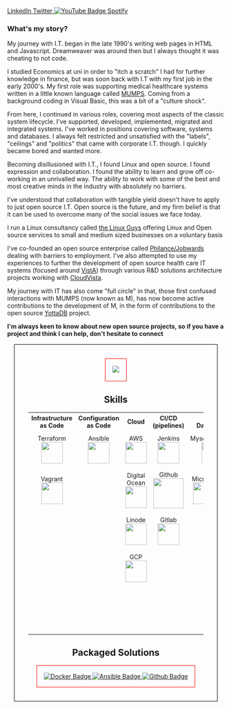 
<div id="user-content-badges" dir="auto">
  <a href="https://www.linkedin.com/in/raman-sailopal-5266457a/" rel="nofollow">
    LinkedIn  </a>
   <a href="https://twitter.com/ramansailopal" rel="nofollow">
    Twitter
  </a>
  <a href="https://www.youtube.com/channel/UCpBwomnJVv4S0Dd-jcFdNPw" rel="nofollow">
    <img src="https://img.shields.io/youtube/channel/views/UCpBwomnJVv4S0Dd-jcFdNPw?label=YouTube%20Channel&style=social" alt="YouTube Badge" data-canonical-src="https://img.shields.io/youtube/channel/views/UCpBwomnJVv4S0Dd-jcFdNPw?label=YouTube%20Channel&style=social" style="max-width: 100%;">
  </a>
  <a href="https://open.spotify.com/user/romisailopal?si=bcfbeb4d34844a64" rel="nofollow">
   Spotify
 </a>
</div>
  
### What's my story?

My journey with I.T. began in the late 1990's writing web pages in HTML and Javascript. Dreamweaver was around then but I always thought it was cheating to not code.

I studied Economics at uni in order to "itch a scratch" I had for further knowledge in finance, but was soon back with I.T with my first job in the early 2000's. My first role was supporting medical healthcare systems written in a little known language called <a href="https://en.wikipedia.org/wiki/MUMPS">MUMPS</a>.
Coming from a background coding in Visual Basic, this was a bit of a "culture shock". 

From here, I continued in various roles, covering most aspects of the classic system lifecycle. I've supported, developed, implemented, migrated and integrated systems. I've worked in positions covering software, systems and databases.
I always felt restricted and unsatisfied with the "labels", "ceilings" and "politics" that came with corporate I.T. though. I quickly became bored and wanted more.

Becoming disillusioned with I.T., I found Linux and open source. I found expression and collaboration. I found the ability to learn and grow off co-working in an unrivalled way. The ability to work with some of the best and most creative minds in the industry with absolutely no barriers.

I've understood that collaboration with tangible yield doesn't have to apply to just open source I.T. Open source is the future, and my firm belief is that it can be used to overcome many of the social issues we face today. 

I run a Linux consultancy called <a href="https://www.thelinuxguys.co.uk">the Linux Guys</a> offering Linux and Open source services to small and medium sized businesses on a voluntary basis

I've co-founded an open source enterprise called <a href="https://www.youtube.com/watch?v=E0VCDbrVSwQ">Philance/Jobwards</a> dealing with barriers to employment. I've also attempted to use my experiences to further the development of open source health care IT systems (focused around <a href="https://en.wikipedia.org/wiki/VistA">VistA</a>) through various R&D solutions architecture projects working with <a href="https://cloudvista.github.io">CloudVista</a>.

My journey with IT has also come "full circle" in that, those first confused interactions with MUMPS (now known as M), has now become active contributions to the development of M, in the form of contributions to the open source <a href="https://yottadb.com">YottaDB</a> project.

**I'm always keen to know about new open source projects, so if you have a project and think I can help, don't hesitate to connect**

<div style="border: 1px solid black; margin: 1rem; padding: 2rem 2rem; text-align: center;">
  <div style="display: inline-block; border: 1px solid red; padding: 1rem 1rem; vertical-align: middle;"> 
    <img src="https://github-readme-stats.vercel.app/api/top-langs/?username=RamSailopal"></img>
  </div>
  
## Skills

<table>
  <tr><th>Infrastructure as Code</th><th>Configuration as Code</th><th>Cloud</th><th>CI/CD (pipelines)</th><th>SQL Databases</th><th>NoSQL Databases</th><th>Code/Scripting</th><th>Operating Systems</th><th>Microservices</th><th>Frameworks</th></tr>
  <tr><td>Terraform<img src="https://www.datocms-assets.com/2885/1620155117-brandhcterraformverticalcolorwhite.svg" height="50" width="50"/></td><td>Ansible<img src="https://upload.wikimedia.org/wikipedia/commons/0/05/Ansible_Logo.png" height="50" width="50"/></td><td>AWS<img src="https://upload.wikimedia.org/wikipedia/commons/thumb/9/93/Amazon_Web_Services_Logo.svg/1024px-Amazon_Web_Services_Logo.svg.png" height="50" width="50"/></td><td>Jenkins<img src="https://upload.wikimedia.org/wikipedia/commons/thumb/e/e9/Jenkins_logo.svg/1200px-Jenkins_logo.svg.png" height="50" width="50"/></td><td>Mysql/MariaDB<img src="https://mariadb.com/wp-content/uploads/2019/11/mariadb-logo-vert_blue-transparent.png" height="50" width="50"/></td><td>YottaDB/GTm<img src="https://2022.allthingsopen.org/wp-content/uploads/2022/06/YottaDB.jpg" height="50" width="90"/></td><td>Python<img src="https://www.kindpng.com/picc/m/159-1595848_python-logo-png-transparent-background-python-logo-png.png" height="50" width="50"/></td><td>Linux (preferred)<img src="https://www.freepnglogos.com/uploads/linux-png/linux-tux-logo-png-transparent-svg-vector-bie-supply-14.png" height="50" width="50"/></td><td>Docker<img src="https://www.pngitem.com/pimgs/m/12-121527_docker-logo-png-transparent-png-download.png" height="50" width="50"/></td><td>nodejs<img src="https://banner2.cleanpng.com/20180425/jrw/kisspng-node-js-javascript-web-application-express-js-comp-5ae0f84e2a4242.1423638015246930701731.jpg" height="50" width="50"/></td></tr>
  <tr><td>Vagrant<img src="https://cdn.freebiesupply.com/logos/large/2x/vagrant-logo-png-transparent.png" height="50" width="50"/></td><td></td><td>Digital Ocean<img src="https://upload.wikimedia.org/wikipedia/commons/thumb/f/ff/DigitalOcean_logo.svg/1024px-DigitalOcean_logo.svg.png" height="50" width="50"/></td><td>Github<img src="https://banner2.cleanpng.com/20180824/jtl/kisspng-computer-icons-logo-portable-network-graphics-clip-icons-for-free-iconza-circle-social-5b7fe46b0bac53.1999041115351082030478.jpg" height="70" width="70"/></td><td>Microsoft SQL<img src="https://banner2.cleanpng.com/20180614/sg/kisspng-microsoft-sql-server-sql-server-management-studio-transactional-analysis-5b2207401c5992.0038138215289567361161.jpg" height="50" width="90"/></td><td>Intersystems Cache<img src="https://upload.wikimedia.org/wikipedia/commons/thumb/8/89/InterSystems_logo.svg/2560px-InterSystems_logo.svg.png" height="50" width="90"/></td><td>Bash<img src="https://p.kindpng.com/picc/s/168-1682784_logo-sign-hd-png-download.png" height="50" width="50"/></td><td>Windows<img src="https://www.freepnglogos.com/uploads/microsoft-window-logo-emblem-0.png" height="50" width="50"/></td><td>Kubernetes<img src="https://upload.wikimedia.org/wikipedia/commons/thumb/3/39/Kubernetes_logo_without_workmark.svg/1200px-Kubernetes_logo_without_workmark.svg.png" height="50" width="50"/></td><td>Reactjs<img src="https://upload.wikimedia.org/wikipedia/commons/thumb/a/a7/React-icon.svg/2300px-React-icon.svg.png" height="50" width="50"/></td></tr>
  <tr><td></td><td></td><td>Linode<img src="https://cdn.freebiesupply.com/logos/large/2x/linode-1-logo-png-transparent.png" height="50" width="50"/></td><td>Gitlab<img src="https://brandslogos.com/wp-content/uploads/thumbs/gitlab-logo-vector.svg" height="50" width="50"/><td></td><td></td><td>PHP<img src="https://banner2.cleanpng.com/20180926/pe/kisspng-logo-php-image-mysql-computer-icons-php-development-symphony-solutions-5bac1a8ccb7611.9443934315380056448334.jpg" height="70" width="70"/></td><td></td><td>Docker Swarm<img src="https://raw.githubusercontent.com/docker-library/docs/471fa6e4cb58062ccbf91afc111980f9c7004981/swarm/logo.png" height="70" width="70"/></td><td>Django<img src="https://miro.medium.com/max/400/1*3N0QfS0dJswEpVyelRXLsQ.png" height="50" width="50"/></td></tr>
  <tr><td><td></td></td><td>GCP<img src="https://www.gend.co/hs-fs/hubfs/gcp-logo-cloud.png?width=730&name=gcp-logo-cloud.png" height="50" width="50"/></td><td><td></td><td></td><td>Javascript<img src="https://www.clipartmax.com/png/small/150-1504620_javascript-logo.png" height="50" width="50"/></td><td></td><td></td><td>Flask<img src="https://www.pngfind.com/pngs/m/128-1286693_flask-framework-logo-svg-hd-png-download.png" height="50" width="50"/></td></tr>
  <tr><td><td></td></td><td></td><td><td></td><td></td><td>M/Cache ObjectScript/Cache Server Pages</td><td></td><td></td><td>MG-Web</td></tr>
  <tr><td><td></td></td><td></td><td><td></td><td></td><td>Powershell<img src="https://upload.wikimedia.org/wikipedia/commons/2/2f/PowerShell_5.0_icon.png" height="50" width="50"/></td><td></td><td></td><td></td></tr>
</table>

## Packaged Solutions

  <div style="display: inline-block; border: 1px solid red; padding: 1rem 1rem; vertical-align: middle;">
  <a href="https://hub.docker.com/u/ramb0" rel="nofollow">
    <img src="https://www.docker.com/wp-content/uploads/2022/03/vertical-logo-monochromatic.png" alt="Docker Badge" data-canonical-src="https://www.docker.com/wp-content/uploads/2022/03/vertical-logo-monochromatic.png" style="max-width: 100%;" height=80 width=80>
  </a>
  <a href="https://galaxy.ansible.com/ramsailopal" rel="nofollow">
    <img src="https://encrypted-tbn0.gstatic.com/images?q=tbn:ANd9GcR4Tf5jR5NwYi1TjvWtC4-2puMT2ewswetzA6HLL8rvrB0YKUvvWGvx&usqp=CAU" alt="Ansible Badge" data-canonical-src="https://encrypted-tbn0.gstatic.com/images?q=tbn:ANd9GcR4Tf5jR5NwYi1TjvWtC4-2puMT2ewswetzA6HLL8rvrB0YKUvvWGvx&usqp=CAU" style="max-width: 100%;" height=80 width=80>
  </a>
  <a href="https://github.com/marketplace/actions/m-routine-compilation-check" rel="nofollow">
    <img src="https://1000logos.net/wp-content/uploads/2021/05/GitHub-logo.png" alt="Github Badge" data-canonical-src="https://1000logos.net/wp-content/uploads/2021/05/GitHub-logo.png" style="max-width: 100%;" height=80 width=120>
  </a>
  </div>
</div> 


